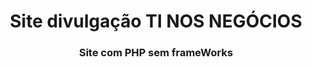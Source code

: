 <h1 align="center">
	Site divulgação TI NOS NEGÓCIOS <br>
</h1>
<h3 align="center"> Site com PHP sem frameWorks </h3>
